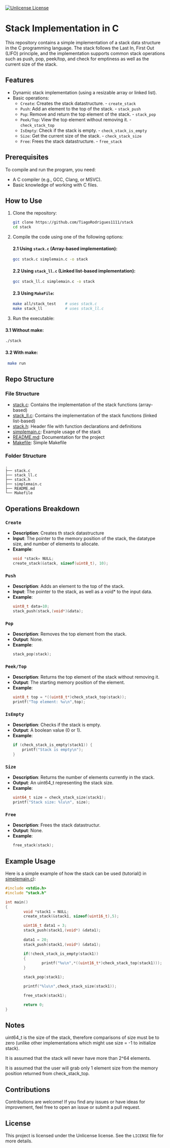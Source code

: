 
[![Unlicense License](https://img.shields.io/badge/license-Unlicense-blue.svg)](LICENSE)

 
# Stack Implementation in C

This repository contains a simple implementation of a stack data structure in the C programming language. The stack follows the Last In, First Out (LIFO) principle, and the implementation supports common stack operations such as push, pop, peek/top, and check for emptiness as well as the  current size of the stack.

## Features

- Dynamic stack implementation (using a resizable array or linked list).
- Basic operations:
  - `Create`: Creates the stack datastructure.  - `create_stack`
  - `Push`: Add an element to the top of the stack. - `stack_push`
  - `Pop`: Remove and return the top element of the stack. - `stack_pop`
  - `Peek/Top`: View the top element without removing it. - `check_stack_top`
  - `IsEmpty`: Check if the stack is empty. - `check_stack_is_empty`
  - `Size`: Get the current size of the stack. - `check_stack_size`
  - `Free`: Frees the stack datastructure. - `free_stack` 
## Prerequisites

To compile and run the program, you need:
- A C compiler (e.g., GCC, Clang, or MSVC).
- Basic knowledge of working with C files.


## How to Use

1. Clone the repository:
   ```bash
   git clone https://github.com/TiagoRodrigues1111/stack
   cd stack
   ```



2. Compile the code using one of the following options:

   #### 2.1 Using `stack.c` (Array-based implementation):
   ```bash
   gcc stack.c simplemain.c -o stack
   ```

   #### 2.2 Using `stack_ll.c` (Linked list-based implementation):
   ```bash
   gcc stack_ll.c simplemain.c -o stack
   ```
   #### 2.3 Using `MakeFile`:
   ```bash
   make all/stack_test    # uses stack.c 
   make stack_ll          # uses stack_ll.c
   ```   

3. Run the executable:
  #### 3.1 Without make:
   ```bash
   ./stack
   ```
  #### 3.2 With make:
   ```bash
    make run
   ```


## Repo Structure

### File Structure

- [stack.c](stack.c): Contains the implementation of the stack functions (array-based)
- [stack_ll.c](stack_ll.c): Contains the implementation of the stack functions (linked list-based)
- [stack.h](stack.h): Header file with function declarations and definitions
- [simplemain.c](simplemain.c): Example usage of the stack
- [README.md](README.md): Documentation for the project
- [Makefile](Makefile): Simple Makefile 


### Folder  Structure

```
.
├── stack.c         
├── stack_ll.c      
├── stack.h         
├── simplemain.c          
├── README.md
└── Makefile         
```

## Operations Breakdown

### `Create`
- **Description**: Creates th stack datastructure
- **Input**: The pointer to the memory position of the stack, the datatype size, and number of elements to allocate.
- **Example**:
  ```c
  void *stack= NULL;
  create_stack(&stack, sizeof(uint8_t), 10);
  ```

### `Push`
- **Description**: Adds an element to the top of the stack.
- **Input**: The pointer to the stack, as well as a void* to the input data.
- **Example**:
  ```c
  uint8_t data=10;
  stack_push(stack,(void*)&data);
  ```

### `Pop`
- **Description**: Removes the top element from the stack.
- **Output**: None.
- **Example**:
  ```c
  stack_pop(stack);
  ```

### `Peek/Top`
- **Description**: Returns the top element of the stack without removing it.
- **Output**: The starting memory position of the element.
- **Example**:
  ```c
  uint8_t top = *((uint8_t*)check_stack_top(stack));
  printf("Top element: %u\n",top);  
  ```

### `IsEmpty`
- **Description**: Checks if the stack is empty.
- **Output**: A boolean value (0 or 1).
- **Example**:
  ```c
  if (check_stack_is_empty(stack1)) {
      printf("Stack is empty\n");
  }
  ```

### `Size`
- **Description**: Returns the number of elements currently in the stack.
- **Output**: An uint64_t representing the stack size.
- **Example**:
  ```c
  uint64_t size = check_stack_size(stack1);
  printf("Stack size: %lu\n", size);
  ```

### `Free`
- **Description**: Frees the stack datastructur.
- **Output**: None.
- **Example**:
  ```c
  free_stack(stack);
  ```



## Example Usage

Here is a simple example of how the stack can be used (tutorial() in [simplemain.c](simplemain.c)):

```c
#include <stdio.h>
#include "stack.h"

int main() 
{
        void *stack1 = NULL;
        create_stack(&stack1, sizeof(uint16_t),5);                              // create a stack of 5 elements of uint16_t size

        uint16_t data1 = 3;
        stack_push(stack1,(void*) &data1);                                      // Push a value onto the stack
        
        data1 = 20;
        stack_push(stack1,(void*) &data1);                                      // Push another value onto the stack

        if(!check_stack_is_empty(stack1))                                       // Checks if stack is not empty 
        {
                printf("%u\n",*((uint16_t*)check_stack_top(stack1)));           // prints top of stack
        }

        stack_pop(stack1);                                                      // Pops a value from the stack

        printf("%lu\n",check_stack_size(stack1));                               // prints size of the stack

        free_stack(stack1);                                                     // frees the stack

        return 0;
}
```
## Notes
uint64_t is the size of the stack, therefore comparisons of size must be to zero (unlike other implementations which might use size = -1 to initialize stack). 

It is assumed that the stack will never have more than 2^64 elements.

It is assumed that the user will grab only 1 element size from the memory position returned from check_stack_top.

## Contributions

Contributions are welcome! If you find any issues or have ideas for improvement, feel free to open an issue or submit a pull request.

## License

This project is licensed under the Unlicense license. See the `LICENSE` file for more details.
